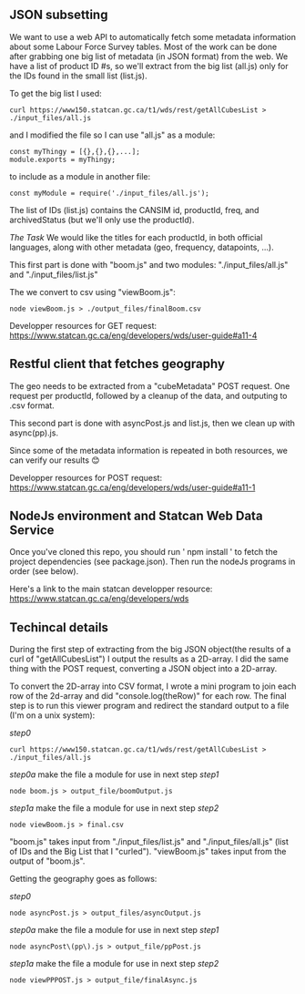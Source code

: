 ## JSON subsetting

We want to use a web API to automatically fetch some metadata information about some Labour Force Survey tables. 
Most of the work can be done after grabbing one big list of metadata (in JSON format) from the web. We have a list of product ID #s,
so we'll extract from the big list (all.js) only for the IDs found in the small list (list.js).

To get the big list I used:
```
curl https://www150.statcan.gc.ca/t1/wds/rest/getAllCubesList > ./input_files/all.js
```
and I modified the file so I can use "all.js" as a module:
```
const myThingy = [{},{},{},...];
module.exports = myThingy;
```
to include as a module in another file:
```
const myModule = require('./input_files/all.js');
```

The list of IDs (list.js) contains the CANSIM id, productId, freq, and archivedStatus (but we'll only use the productId).

*The Task*
We would like the titles for each productId, in both official languages, along with other metadata (geo, frequency, datapoints, ...).

This first part is done with "boom.js" and two modules: "./input_files/all.js" and "./input_files/list.js"

The we convert to csv using "viewBoom.js":
```
node viewBoom.js > ./output_files/finalBoom.csv
```
Developper resources for GET request: https://www.statcan.gc.ca/eng/developers/wds/user-guide#a11-4

## Restful client that fetches geography

The geo needs to be extracted from a "cubeMetadata" POST request. 
One request per productId, followed by a cleanup of the data, and outputing to .csv format.

This second part is done with asyncPost.js and list.js, then we clean up with async(pp).js.

Since some of the metadata information is repeated in both resources, we can verify our results 😊

Developper resources for POST request: https://www.statcan.gc.ca/eng/developers/wds/user-guide#a11-1

## NodeJs environment and Statcan Web Data Service

Once you've cloned this repo, you should run ' npm install ' to fetch the project dependencies (see package.json).
Then run the nodeJs programs in order (see below).

Here's a link to the main statcan developper resource: https://www.statcan.gc.ca/eng/developers/wds

## Techincal details

During the first step of extracting from the big JSON object(the results of a curl of "getAllCubesList") I output the results as a 2D-array. I did the same thing with the POST request, converting a JSON object into a 2D-array.

To convert the 2D-array into CSV format, I wrote a mini program to join each row of the 2d-array and did "console.log(theRow)" for each row.
The final step is to run this viewer program and redirect the standard output to a file (I'm on a unix system):

*step0*
```
curl https://www150.statcan.gc.ca/t1/wds/rest/getAllCubesList > ./input_files/all.js
```
*step0a* 
make the file a module for use in next step
*step1* 
```
node boom.js > output_file/boomOutput.js
```
*step1a* 
make the file a module for use in next step
*step2*
```
node viewBoom.js > final.csv
 ```
"boom.js" takes input from "./input_files/list.js" and "./input_files/all.js" (list of IDs and the Big List that I "curled").
"viewBoom.js" takes input from the output of "boom.js".

Getting the geography goes as follows:

*step0*
```
node asyncPost.js > output_files/asyncOutput.js
```
*step0a* 
make the file a module for use in next step
*step1*
```
node asyncPost\(pp\).js > output_file/ppPost.js
```
*step1a* 
make the file a module for use in next step
*step2*
```
node viewPPPOST.js > output_file/finalAsync.js
```
